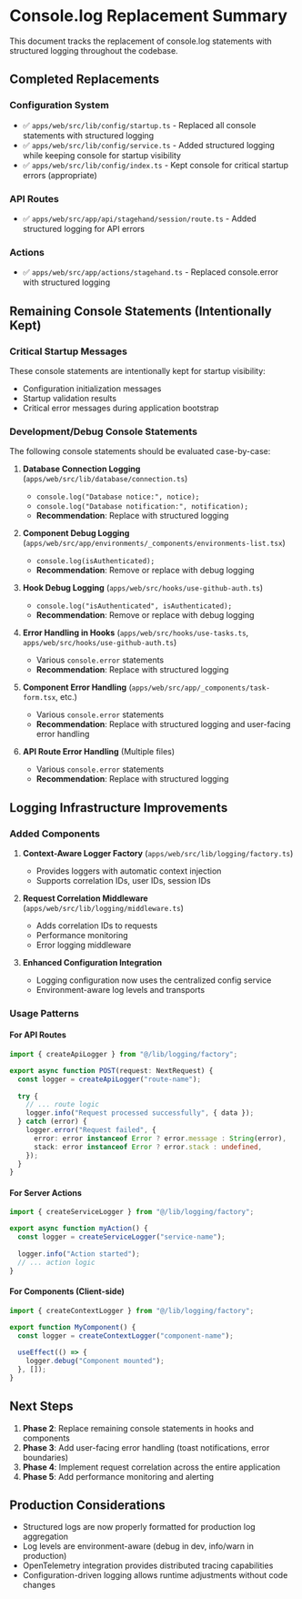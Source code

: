 # Console.log Replacement Summary

This document tracks the replacement of console.log statements with structured logging throughout the codebase.

## Completed Replacements

### Configuration System
- ✅ `apps/web/src/lib/config/startup.ts` - Replaced all console statements with structured logging
- ✅ `apps/web/src/lib/config/service.ts` - Added structured logging while keeping console for startup visibility
- ✅ `apps/web/src/lib/config/index.ts` - Kept console for critical startup errors (appropriate)

### API Routes
- ✅ `apps/web/src/app/api/stagehand/session/route.ts` - Added structured logging for API errors

### Actions
- ✅ `apps/web/src/app/actions/stagehand.ts` - Replaced console.error with structured logging

## Remaining Console Statements (Intentionally Kept)

### Critical Startup Messages
These console statements are intentionally kept for startup visibility:
- Configuration initialization messages
- Startup validation results
- Critical error messages during application bootstrap

### Development/Debug Console Statements
The following console statements should be evaluated case-by-case:

1. **Database Connection Logging** (`apps/web/src/lib/database/connection.ts`)
   - `console.log("Database notice:", notice);`
   - `console.log("Database notification:", notification);`
   - **Recommendation**: Replace with structured logging

2. **Component Debug Logging** (`apps/web/src/app/environments/_components/environments-list.tsx`)
   - `console.log(isAuthenticated);`
   - **Recommendation**: Remove or replace with debug logging

3. **Hook Debug Logging** (`apps/web/src/hooks/use-github-auth.ts`)
   - `console.log("isAuthenticated", isAuthenticated);`
   - **Recommendation**: Remove or replace with debug logging

4. **Error Handling in Hooks** (`apps/web/src/hooks/use-tasks.ts`, `apps/web/src/hooks/use-github-auth.ts`)
   - Various `console.error` statements
   - **Recommendation**: Replace with structured logging

5. **Component Error Handling** (`apps/web/src/app/_components/task-form.tsx`, etc.)
   - Various `console.error` statements
   - **Recommendation**: Replace with structured logging and user-facing error handling

6. **API Route Error Handling** (Multiple files)
   - Various `console.error` statements
   - **Recommendation**: Replace with structured logging

## Logging Infrastructure Improvements

### Added Components
1. **Context-Aware Logger Factory** (`apps/web/src/lib/logging/factory.ts`)
   - Provides loggers with automatic context injection
   - Supports correlation IDs, user IDs, session IDs

2. **Request Correlation Middleware** (`apps/web/src/lib/logging/middleware.ts`)
   - Adds correlation IDs to requests
   - Performance monitoring
   - Error logging middleware

3. **Enhanced Configuration Integration**
   - Logging configuration now uses the centralized config service
   - Environment-aware log levels and transports

### Usage Patterns

#### For API Routes
```typescript
import { createApiLogger } from "@/lib/logging/factory";

export async function POST(request: NextRequest) {
  const logger = createApiLogger("route-name");
  
  try {
    // ... route logic
    logger.info("Request processed successfully", { data });
  } catch (error) {
    logger.error("Request failed", {
      error: error instanceof Error ? error.message : String(error),
      stack: error instanceof Error ? error.stack : undefined,
    });
  }
}
```

#### For Server Actions
```typescript
import { createServiceLogger } from "@/lib/logging/factory";

export async function myAction() {
  const logger = createServiceLogger("service-name");
  
  logger.info("Action started");
  // ... action logic
}
```

#### For Components (Client-side)
```typescript
import { createContextLogger } from "@/lib/logging/factory";

export function MyComponent() {
  const logger = createContextLogger("component-name");
  
  useEffect(() => {
    logger.debug("Component mounted");
  }, []);
}
```

## Next Steps

1. **Phase 2**: Replace remaining console statements in hooks and components
2. **Phase 3**: Add user-facing error handling (toast notifications, error boundaries)
3. **Phase 4**: Implement request correlation across the entire application
4. **Phase 5**: Add performance monitoring and alerting

## Production Considerations

- Structured logs are now properly formatted for production log aggregation
- Log levels are environment-aware (debug in dev, info/warn in production)
- OpenTelemetry integration provides distributed tracing capabilities
- Configuration-driven logging allows runtime adjustments without code changes